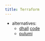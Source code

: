 ```yaml
---
title: Terraform
---
```

- alternatives:
  - [dhall](https://dhall-lang.org/) [code](https://github.com/dhall-lang/dhall-lang)
  - [pulumi](https://www.pulumi.com/)
